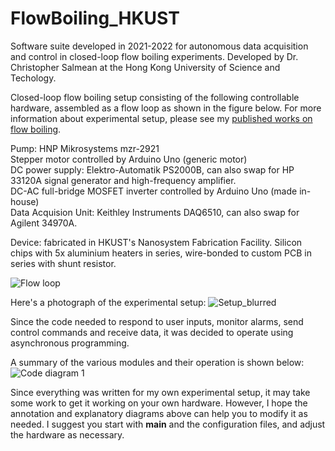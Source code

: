 # FlowBoiling_HKUST
Software suite developed in 2021-2022 for autonomous data acquisition and control in closed-loop flow boiling experiments.  Developed by Dr. Christopher Salmean at the Hong Kong University of Science and Techology.

Closed-loop flow boiling setup consisting of the following controllable hardware, assembled as a flow loop as shown in the figure below. For more information about experimental setup, please see my [published works on flow boiling](https://scholar.google.com/citations?user=EifbxgwAAAAJ&hl=en).

Pump: HNP Mikrosystems mzr-2921<br>
Stepper motor controlled by Arduino Uno (generic motor)<br>
DC power supply: Elektro-Automatik PS2000B, can also swap for HP 33120A signal generator and high-frequency amplifier.<br>
DC-AC full-bridge MOSFET inverter controlled by Arduino Uno (made in-house)<br>
Data Acquision Unit: Keithley Instruments DAQ6510, can also swap for Agilent 34970A.<br>

Device: fabricated in HKUST's Nanosystem Fabrication Facility. Silicon chips with 5x aluminium heaters in series, wire-bonded to custom PCB in series with shunt resistor.

![Flow loop](https://github.com/csalmean/FlowBoiling_HKUST/assets/133036780/3978b613-2ac0-4fd6-9a81-5d0935e27132)

Here's a photograph of the experimental setup:
![Setup_blurred](https://github.com/csalmean/FlowBoiling_HKUST/assets/133036780/e02c4f9a-dc87-4e67-9ae9-8b94b2a382de)

Since the code needed to respond to user inputs, monitor alarms, send control commands and receive data, it was decided to operate using asynchronous programming.

A summary of the various modules and their operation is shown below:
![Code diagram 1](https://github.com/csalmean/FlowBoiling_HKUST/assets/133036780/22ca0d7f-2b15-46cc-89f6-db9e01f06a78)

Since everything was written for my own experimental setup, it may take some work to get it working on your own hardware. However, I hope the annotation and explanatory diagrams above can help you to modify it as needed. I suggest you start with __main__ and the configuration files, and adjust the hardware as necessary.
